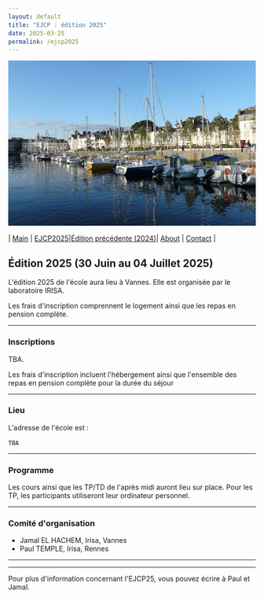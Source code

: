 ```yaml
---
layout: default
title: "EJCP : édition 2025"
date: 2025-03-25
permalink: /ejcp2025
--- 
```

<img src="./_pages/vannes.jpg" width="640" alt="CC by attribution, Matthieu Riegler" >

| [Main](./index) | [EJCP2025](./ejcp2025)|[Édition précédente (2024)](./ejcp2024)| [About](./about) | [Contact](./contact) |


## Édition 2025 (30 Juin au 04 Juillet 2025) 


L'édition 2025 de l'école aura lieu à Vannes. Elle est organisée par le laboratoire IRISA.

Les frais d'inscription comprennent le logement ainsi que les repas en pension complète.

---
### Inscriptions

TBA.

Les frais d'inscription incluent l'hébergement ainsi que l'ensemble des repas en pension complète pour la durée du séjour

---
### Lieu

L'adresse de l'école est : 
```
TBA
```


---

### Programme

Les cours ainsi que les TP/TD de l'après midi  auront lieu sur place. Pour les TP, les participants utiliseront leur ordinateur personnel.


---
### Comité d'organisation
 * Jamal EL HACHEM, Irisa, Vannes 
 * Paul TEMPLE, Irisa, Rennes

---
<!--<img src="_logos/ejcp25_logos.png" width="640">-->


---
Pour plus d'information concernant l'EJCP25, vous pouvez écrire à Paul et Jamal.
